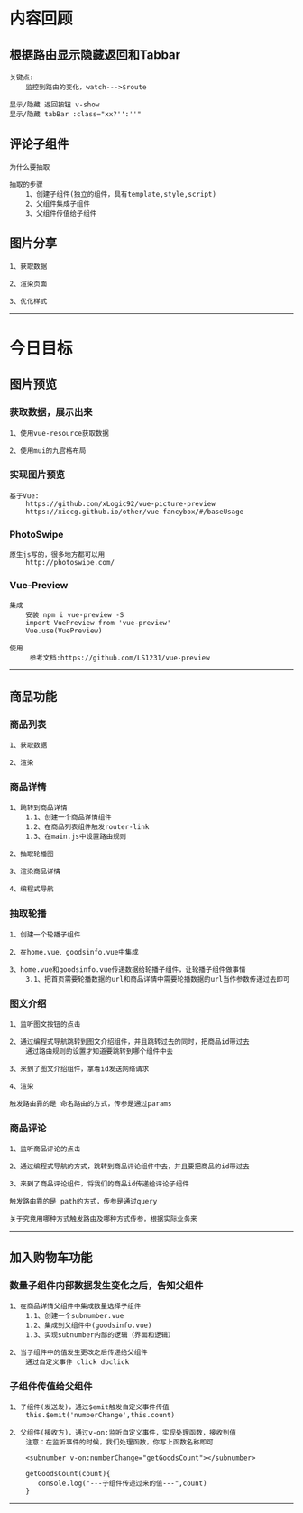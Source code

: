 # 内容回顾

## 根据路由显示隐藏返回和Tabbar

	关键点:
		监控到路由的变化，watch--->$route
		
	显示/隐藏 返回按钮 v-show
	显示/隐藏 tabBar :class="xx?'':''"
	
## 评论子组件
	为什么要抽取

	抽取的步骤
		1、创建子组件(独立的组件，具有template,style,script)
		2、父组件集成子组件
		3、父组件传值给子组件
		
## 图片分享
	1、获取数据
	
	2、渲染页面
	
	3、优化样式

------------------

# 今日目标

## 图片预览

### 获取数据，展示出来
	1、使用vue-resource获取数据
	
	2、使用mui的九宫格布局

### 实现图片预览
	基于Vue:
		https://github.com/xLogic92/vue-picture-preview
		https://xiecg.github.io/other/vue-fancybox/#/baseUsage
		
### PhotoSwipe
	原生js写的，很多地方都可以用
		http://photoswipe.com/
		
### Vue-Preview
	集成
		安装 npm i vue-preview -S
		import VuePreview from 'vue-preview'
		Vue.use(VuePreview)
	
	使用
		 参考文档:https://github.com/LS1231/vue-preview

------------------

## 商品功能

### 商品列表
	1、获取数据
	
	2、渲染
	
### 商品详情
	1、跳转到商品详情
		1.1、创建一个商品详情组件
		1.2、在商品列表组件触发router-link
		1.3、在main.js中设置路由规则
	
	2、抽取轮播图
	
	3、渲染商品详情
	
	4、编程式导航
	
### 抽取轮播
	1、创建一个轮播子组件
	
	2、在home.vue、goodsinfo.vue中集成
	
	3、home.vue和goodsinfo.vue传递数据给轮播子组件，让轮播子组件做事情
		3.1、把首页需要轮播数据的url和商品详情中需要轮播数据的url当作参数传递过去即可
		
### 图文介绍
	1、监听图文按钮的点击
	
	2、通过编程式导航跳转到图文介绍组件，并且跳转过去的同时，把商品id带过去
		通过路由规则的设置才知道要跳转到哪个组件中去
	
	3、来到了图文介绍组件，拿着id发送网络请求
	
	4、渲染
	
	触发路由靠的是 命名路由的方式，传参是通过params

### 商品评论
	1、监听商品评论的点击
	
	2、通过编程式导航的方式，跳转到商品评论组件中去，并且要把商品的id带过去
	
	3、来到了商品评论组件，将我们的商品id传递给评论子组件
	
	触发路由靠的是 path的方式，传参是通过query
	
	关于究竟用哪种方式触发路由及哪种方式传参，根据实际业务来

------------------

## 加入购物车功能

### 数量子组件内部数据发生变化之后，告知父组件
	1、在商品详情父组件中集成数量选择子组件
		1.1、创建一个subnumber.vue
		1.2、集成到父组件中(goodsinfo.vue)
		1.3、实现subnumber内部的逻辑（界面和逻辑）
	
	2、当子组件中的值发生更改之后传递给父组件
		通过自定义事件 click dbclick
		
		
### 子组件传值给父组件
	1、子组件(发送发)，通过$emit触发自定义事件传值
		this.$emit('numberChange',this.count)
		
	2、父组件(接收方)，通过v-on:监听自定义事件，实现处理函数，接收到值
		注意：在监听事件的时候，我们处理函数，你写上函数名称即可
	
		<subnumber v-on:numberChange="getGoodsCount"></subnumber>
		
		getGoodsCount(count){
           console.log("---子组件传递过来的值---",count)
        }

------------------